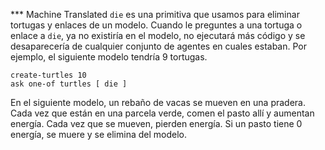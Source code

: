 ﻿*** Machine Translated
`die` es una primitiva que usamos para eliminar tortugas y enlaces de un modelo. Cuando le preguntes a una tortuga o enlace a `die`, ya no existiría en el modelo, no ejecutará más código y se desaparecería de cualquier conjunto de agentes en cuales estaban. Por ejemplo, el siguiente modelo tendría 9 tortugas.



```
create-turtles 10
ask one-of turtles [ die ]
```



En el siguiente modelo, un rebaño de vacas se mueven en una pradera. Cada vez que están en una parcela verde, comen el pasto allí y aumentan energía. Cada vez que se mueven, pierden energía. Si un pasto tiene 0 energía, se muere y se elimina del modelo.